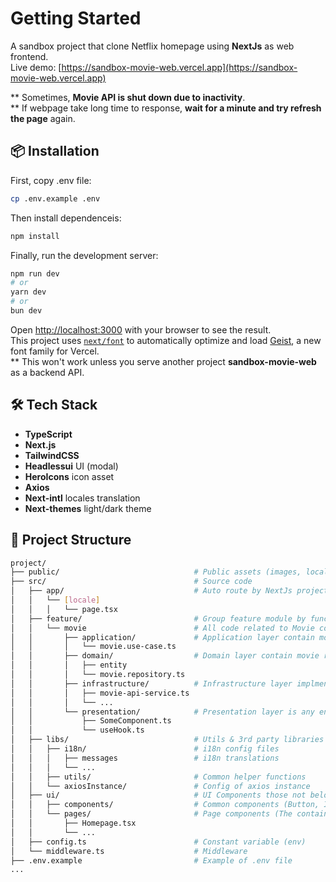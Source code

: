 # Getting Started

A sandbox project that clone Netflix homepage using **NextJs** as web frontend.  
Live demo: [https://sandbox-movie-web.vercel.app](https://sandbox-movie-web.vercel.app)    
  
** Sometimes, **Movie API is shut down due to inactivity**.  
** If webpage take long time to response, **wait for a minute and try refresh the page** again.

## 📦 Installation

First, copy .env file:
```bash
cp .env.example .env
```

Then install dependenceis:
```bash
npm install
```

Finally, run the development server:
```bash
npm run dev
# or
yarn dev
# or
bun dev
```

Open [http://localhost:3000](http://localhost:3000) with your browser to see the result.  
This project uses [`next/font`](https://nextjs.org/docs/app/building-your-application/optimizing/fonts) to automatically optimize and load [Geist](https://vercel.com/font), a new font family for Vercel.  
** This won't work unless you serve another project **sandbox-movie-web** as a backend API.  

## 🛠️ Tech Stack
  
- **TypeScript**  
- **Next.js**   
- **TailwindCSS**  
- **Headlessui** UI (modal)  
- **HeroIcons** icon asset  
- **Axios**  
- **Next-intl** locales translation  
- **Next-themes** light/dark theme  

## 📁 Project Structure
```bash
project/
├── public/                              # Public assets (images, locale json)
├── src/                                 # Source code
│   ├── app/                             # Auto route by NextJs project structure. Server component in app/ contains no logic
│   │   └── [locale]
│   │   │   └── page.tsx
│   ├── feature/                         # Group feature module by functionality
│   │   └── movie                        # All code related to Movie context
│   │       ├── application/             # Application layer contain movie use cases and how they are handled
│   │       │   └── movie.use-case.ts    
│   │       ├── domain/                  # Domain layer contain movie related entities and interface for movie use cases
│   │       │   ├── entity
│   │       │   └── movie.repository.ts    
│   │       ├── infrastructure/          # Infrastructure layer implment domain interface and act like a service to perform anything outside the app (API calls etc.)
│   │       │   ├── movie-api-service.ts
│   │       │   └── ...    
│   │       └── presentation/            # Presentation layer is any entry points controller and present how the application look (UI, UI functionalities) 
│   │           ├── SomeComponent.ts
│   │           └── useHook.ts   
│   ├── libs/                            # Utils & 3rd party libraries
│   │   ├── i18n/                        # i18n config files
│   │   │   ├── messages                 # i18n translations
│   │   │   └── ...   
│   │   ├── utils/                       # Common helper functions
│   │   └── axiosInstance/               # Config of axios instance
│   ├── ui/                              # UI Components those not belong to any particular feature
│   │   ├── components/                  # Common components (Button, Icon, Loading...)
│   │   └── pages/                       # Page components (The container component of any page)
│   │       ├── Homepage.tsx
│   │       └── ...
│   ├── config.ts                        # Constant variable (env)
│   └── middleware.ts                    # Middleware
├── .env.example                         # Example of .env file
...
```
